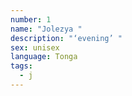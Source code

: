 ```yaml
---
number: 1
name: "Jolezya "
description: "‘evening’ "
sex: unisex
language: Tonga
tags:
  - j
---
```

